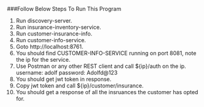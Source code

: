 ###Follow Below Steps To Run This Program


1. Run discovery-server.
2. Run insurance-inventory-service.
3. Run customer-insurance-info.
4. Run customer-info-service.
5. Goto http://localhost:8761.
6. You should find CUSTOMER-INFO-SERVICE running on port 8081, note the ip for the service.
7. Use Postman or any other REST client and call ${ip}/auth on the ip.
	username: adolf
	password: Adolfd@123
8. You should get jwt token in response.
9. Copy jwt token and call ${ip}/customer/insurance.
10. You should get a response of all the insruances the customer has opted for.